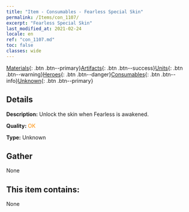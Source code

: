 ```yaml
---
title: "Item - Consumables - Fearless Special Skin"
permalink: /Items/con_1107/
excerpt: "Fearless Special Skin"
last_modified_at: 2021-02-24
locale: en
ref: "con_1107.md"
toc: false
classes: wide
---
```

 [Materials](/Items/){: .btn .btn--primary}[Artifacts](/Items/Artifacts/){: .btn .btn--success}[Units](/Items/Units/){: .btn .btn--warning}[Heroes](/Items/Heroes/){: .btn .btn--danger}[Consumables](/Items/Consumables/){: .btn .btn--info}[Unknown](/Items/Unknown/){: .btn .btn--primary}

## Details
 **Description:** Unlock the skin when Fearless is awakened.

 **Quality:** <span style="color: #FF8C00">OK</span>

 **Type:** Unknown

## Gather

  None

## This item contains:

  None

